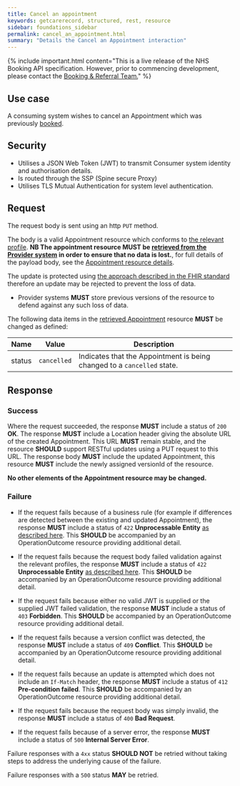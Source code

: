 ```yaml
---
title: Cancel an appointment
keywords: getcarerecord, structured, rest, resource
sidebar: foundations_sidebar
permalink: cancel_an_appointment.html
summary: "Details the Cancel an Appointment interaction"
---
```


{% include important.html content="This is a live release of the NHS Booking API specification. However, prior to commencing development, please contact the [Booking & Referral Team.](mailto:bookingandreferrals@nhs.net)" %}

## Use case ##

A consuming system wishes to cancel an Appointment which was previously <a href='book_an_appointment.html'>booked</a>.

## Security ##

- Utilises a JSON Web Token (JWT) to transmit Consumer system identity and authorisation details.
- Is routed through the SSP (Spine secure Proxy)
- Utilises TLS Mutual Authentication for system level authentication.

## Request ##

The request body is sent using an http `PUT` method.

The body is a valid Appointment resource which conforms to <a href='https://fhir.hl7.org.uk/STU3/StructureDefinition/CareConnect-Appointment-1'>the relevant profile</a>. **NB The appointment resource **MUST** be <a href='get_an_appointment.html'>retrieved from the Provider system</a> in order to ensure that no data is lost.**, for full details of the payload body, see the <a href='appointment.html'>Appointment resource details</a>.

The update is protected using <a href='http://hl7.org/fhir/stu3/http.html#concurrency'>the approach described in the FHIR standard</a> therefore an update may be rejected to prevent the loss of data.

- Provider systems **MUST** store previous versions of the resource to defend against any such loss of data.

The following data items in the <a href='get_an_appointment.html'>retrieved Appointment</a> resource **MUST** be changed as defined:

| Name | Value | Description |
|---|---|---|
| status | `cancelled` | Indicates that the Appointment is being changed to a `cancelled` state. |


## Response ##

### Success ###
Where the request succeeded, the response **MUST** include a status of `200` **OK**.
The response **MUST** include a Location header giving the absolute URL of the created Appointment. This URL **MUST** remain stable, and the resource **SHOULD** support RESTful updates using a PUT request to this URL.
The response body **MUST** include the updated Appointment, this resource **MUST** include the newly assigned versionId of the resource.


**No other elements of the Appointment resource may be changed.**

### Failure ###
- If the request fails because of a business rule (for example if differences are detected between the existing and updated Appointment), the response **MUST** include a status of `422` **Unprocessable Entity** <a href='http://hl7.org/fhir/STU3/http.html#2.21.0.10.1'>as described here</a>.
This **SHOULD** be accompanied by an OperationOutcome resource providing additional detail.
- If the request fails because the request body failed validation against the relevant profiles, the response **MUST** include a status of `422` **Unprocessable Entity** <a href='http://hl7.org/fhir/STU3/http.html#2.21.0.10.1'>as described here</a>.
This **SHOULD** be accompanied by an OperationOutcome resource providing additional detail.
- If the request fails because either no valid JWT is supplied or the supplied JWT failed validation, the response **MUST** include a status of `403` **Forbidden**.
This **SHOULD** be accompanied by an OperationOutcome resource providing additional detail.
- If the request fails because a version conflict was detected, the response **MUST** include a status of `409` **Conflict**.
This **SHOULD** be accompanied by an OperationOutcome resource providing additional detail.
- If the request fails because an update is attempted which does not include an `If-Match` header, the response **MUST** include a status of `412` **Pre-condition failed**.
This **SHOULD** be accompanied by an OperationOutcome resource providing additional detail.

- If the request fails because the request body was simply invalid, the response **MUST** include a status of `400` **Bad Request**.
- If the request fails because of a server error, the response **MUST** include a status of `500` **Internal Server Error**.

Failure responses with a `4xx` status **SHOULD NOT** be retried without taking steps to address the underlying cause of the failure.

Failure responses with a `500` status **MAY** be retried.


